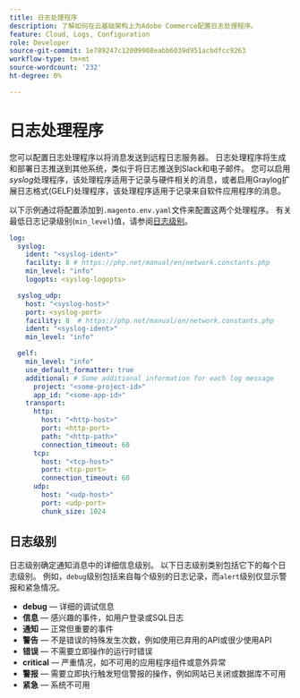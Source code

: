 ```yaml
---
title: 日志处理程序
description: 了解如何在云基础架构上为Adobe Commerce配置日志处理程序。
feature: Cloud, Logs, Configuration
role: Developer
source-git-commit: 1e789247c12009908eabb6039d951acbdfcc9263
workflow-type: tm+mt
source-wordcount: '232'
ht-degree: 0%

---
```


# 日志处理程序

您可以配置日志处理程序以将消息发送到远程日志服务器。 日志处理程序将生成和部署日志推送到其他系统，类似于将日志推送到Slack和电子邮件。 您可以启用&#x200B;_syslog_&#x200B;处理程序，该处理程序适用于记录与硬件相关的消息，或者启用Graylog扩展日志格式(GELF)处理程序，该处理程序适用于记录来自软件应用程序的消息。

以下示例通过将配置添加到`.magento.env.yaml`文件来配置这两个处理程序。 有关最低日志记录级别(`min_level`)值，请参阅[日志级别](#log-levels)。

```yaml
log:
  syslog:
    ident: "<syslog-ident>"
    facility: 8 # https://php.net/manual/en/network.constants.php
    min_level: "info"
    logopts: <syslog-logopts>

  syslog_udp:
    host: "<syslog-host>"
    port: <syslog-port>
    facility: 8  # https://php.net/manual/en/network.constants.php
    ident: "<syslog-ident>"
    min_level: "info"

  gelf:
    min_level: "info"
    use_default_formatter: true
    additional: # Some additional information for each log message
      project: "<some-project-id>"
      app_id: "<some-app-id>"
    transport:
      http:
        host: "<http-host>"
        port: <http-port>
        path: "<http-path>"
        connection_timeout: 60
      tcp:
        host: "<tcp-host>"
        port: <tcp-port>
        connection_timeout: 60
      udp:
        host: "<udp-host>"
        port: <udp-port>
        chunk_size: 1024
```

## 日志级别

日志级别确定通知消息中的详细信息级别。 以下日志级别类别包括它下的每个日志级别。 例如，`debug`级别包括来自每个级别的日志记录，而`alert`级别仅显示警报和紧急情况。

- **debug** — 详细的调试信息
- **信息** — 感兴趣的事件，如用户登录或SQL日志
- **通知** — 正常但重要的事件
- **警告** — 不是错误的特殊发生次数，例如使用已弃用的API或很少使用API
- **错误** — 不需要立即操作的运行时错误
- **critical** — 严重情况，如不可用的应用程序组件或意外异常
- **警报** — 需要立即执行触发短信警报的操作，例如网站已关闭或数据库不可用
- **紧急** — 系统不可用
